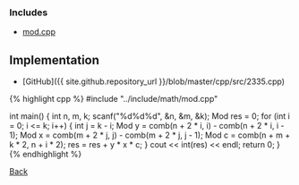 ### Includes

- [mod.cpp](../include/math/mod)

## Implementation

- [GitHub]({{ site.github.repository_url }}/blob/master/cpp/src/2335.cpp)

{% highlight cpp %}
#include "../include/math/mod.cpp"

int main() {
  int n, m, k;
  scanf("%d%d%d", &n, &m, &k);
  Mod res = 0;
  for (int i = 0; i <= k; i++) {
    int j = k - i;
    Mod y = comb(n + 2 * i, i) - comb(n + 2 * i, i - 1);
    Mod x = comb(m + 2 * j, j) - comb(m + 2 * j, j - 1);
    Mod c = comb(n + m + k * 2, n + i * 2);
    res = res + y * x * c;
  }
  cout << int(res) << endl;
  return 0;
}
{% endhighlight %}

[Back](..)
